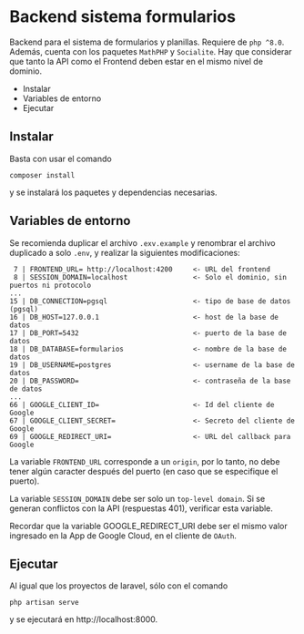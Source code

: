 # Backend sistema formularios

Backend para el sistema de formularios y planillas. Requiere de ``php ^8.0``. Además, cuenta con los paquetes ``MathPHP`` y ``Socialite``.
Hay que considerar que tanto la API como el Frontend deben estar en el mismo nivel de dominio.

- Instalar
- Variables de entorno
- Ejecutar


## Instalar

Basta con usar el comando

    composer install

y se instalará los paquetes y dependencias necesarias.

## Variables de entorno

Se recomienda duplicar el archivo ``.exv.example`` y renombrar el archivo duplicado a solo ``.env``, y realizar la siguientes modificaciones:

     7 | FRONTEND_URL= http://localhost:4200     <- URL del frontend
     8 | SESSION_DOMAIN=localhost                <- Solo el dominio, sin puertos ni protocolo
    ...
    15 | DB_CONNECTION=pgsql                     <- tipo de base de datos (pgsql)
    16 | DB_HOST=127.0.0.1                       <- host de la base de datos
    17 | DB_PORT=5432                            <- puerto de la base de datos
    18 | DB_DATABASE=formularios                 <- nombre de la base de datos
    19 | DB_USERNAME=postgres                    <- username de la base de datos
    20 | DB_PASSWORD=                            <- contraseña de la base de datos
    ...
    66 | GOOGLE_CLIENT_ID=                       <- Id del cliente de Google
    67 | GOOGLE_CLIENT_SECRET=                   <- Secreto del cliente de Google 
    69 | GOOGLE_REDIRECT_URI=                    <- URL del callback para Google

La variable ``FRONTEND_URL`` corresponde a un ``origin``, por lo tanto, no debe tener algún caracter después del puerto (en caso que se especifique el puerto).

La variable ``SESSION_DOMAIN`` debe ser solo un ``top-level domain``. Si se generan conflictos con la API (respuestas 401), verificar esta variable.

Recordar que la variable GOOGLE_REDIRECT_URI debe ser el mismo valor ingresado en la App de Google Cloud, en el cliente de ``OAuth``.

## Ejecutar

Al igual que los proyectos de laravel, sólo con el comando 

    php artisan serve

y se ejecutará en http://localhost:8000. 